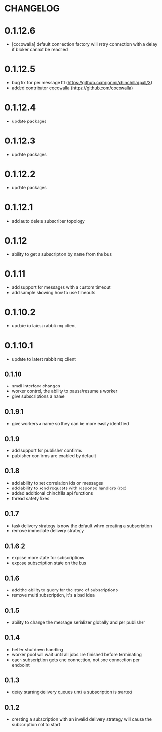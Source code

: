 # CHANGELOG

# 0.1.12.6

  * [cocowalla] default connection factory will retry connection with a delay if broker cannot be reached

# 0.1.12.5

  * bug fix for per message ttl (https://github.com/jonnii/chinchilla/pull/3)
  * added contributor cocowalla (https://github.com/cocowalla)

# 0.1.12.4

  * update packages

# 0.1.12.3

  * update packages

# 0.1.12.2

  * update packages

# 0.1.12.1

  * add auto delete subscriber topology

# 0.1.12
  
  * ability to get a subscription by name from the bus

# 0.1.11

  * add support for messages with a custom timeout
  * add sample showing how to use timeouts

# 0.1.10.2

  * update to latest rabbit mq client

# 0.1.10.1

  * update to latest rabbit mq client

## 0.1.10

  * small interface changes
  * worker control, the ability to pause/resume a worker
  * give subscriptions a name

## 0.1.9.1

  * give workers a name so they can be more easily identified

## 0.1.9

  * add support for publisher confirms
  * publisher confirms are enabled by default

## 0.1.8

  * add ability to set correlation ids on messages
  * add ability to send requests with response handlers (rpc)
  * added additional chinchilla.api functions
  * thread safety fixes

## 0.1.7

  * task delivery strategy is now the default when creating a subscription
  * remove immediate delivery strategy

## 0.1.6.2

  * expose more state for subscriptions
  * expose subscription state on the bus

## 0.1.6

  * add the ability to query for the state of subscriptions
  * remove multi subscription, it's a bad idea

## 0.1.5

  * ability to change the message serializer globally and per publisher

## 0.1.4

  * better shutdown handling
  * worker pool will wait until all jobs are finished before terminating
  * each subscription gets one connection, not one connection per endpoint

## 0.1.3

  * delay starting delivery queues until a subscription is started

## 0.1.2

  * creating a subscription with an invalid delivery strategy will cause the subscription not to start